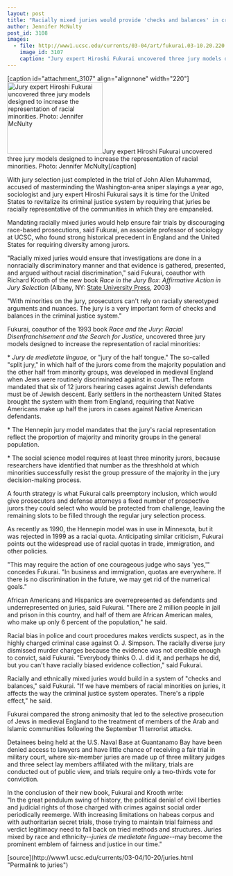 ```yaml
---
layout: post
title: "Racially mixed juries would provide 'checks and balances' in criminal justice system, sociologist Hiroshi Fukurai says"
author: Jennifer McNulty
post_id: 3108
images:
  - file: http://www1.ucsc.edu/currents/03-04/art/fukurai.03-10.20.220.jpg
    image_id: 3107
    caption: "Jury expert Hiroshi Fukurai uncovered three jury models designed to increase the representation of racial minorities. Photo: Jennifer McNulty"
---
```


[caption id="attachment_3107" align="alignnone" width="220"]<a href="http://localhost/mysite/wp-content/uploads/2003/10/fukurai.03-10.20.220.jpg"><img class="size-full wp-image-3107" src="http://localhost/mysite/wp-content/uploads/2003/10/fukurai.03-10.20.220.jpg" alt="Jury expert Hiroshi Fukurai uncovered three jury models designed to increase the representation of racial minorities. Photo: Jennifer McNulty" width="220" height="165" /></a>Jury expert Hiroshi Fukurai uncovered three jury models designed to increase the representation of racial minorities. Photo: Jennifer McNulty[/caption]
<p>
  With jury selection just completed in the trial of John Allen Muhammad, accused of masterminding the Washington-area sniper slayings a year ago, sociologist and jury expert Hiroshi Fukurai says it is time for the United States to revitalize its criminal justice system by requiring that juries be racially representative of the communities in which they are empaneled.
</p>
<p>
  Mandating racially mixed juries would help ensure fair trials by discouraging race-based prosecutions, said Fukurai, an associate professor of sociology at UCSC, who found strong historical precedent in England and the United States for requiring diversity among jurors.<br>
</p>
<p>
  "Racially mixed juries would ensure that investigations are done in a nonracially discriminatory manner and that evidence is gathered, presented, and argued without racial discrimination," said Fukurai, coauthor with Richard Krooth of the new book <i>Race in the Jury Box: Affirmative Action in Jury Selection</i> (Albany, NY: <a href="http://www.sunypress.edu/details.asp?id=60811">State University Press</a>, 2003)
</p>
<p>
  "With minorities on the jury, prosecutors can't rely on racially stereotyped arguments and nuances. The jury is a very important form of checks and balances in the criminal justice system."<br>
</p>
<p>
  Fukurai, coauthor of the 1993 book <i>Race and the Jury: Racial Disenfranchisement and the Search for Justice,</i> uncovered three jury models designed to increase the representation of racial minorities:<br>
</p>
<p>
  * <i>Jury de medietate linguae,</i> or "jury of the half tongue." The so-called "split jury," in which half of the jurors come from the majority population and the other half from minority groups, was developed in medieval England when Jews were routinely discriminated against in court. The reform mandated that six of 12 jurors hearing cases against Jewish defendants must be of Jewish descent. Early settlers in the northeastern United States brought the system with them from England, requiring that Native Americans make up half the jurors in cases against Native American defendants.<br>
</p>
<p>
  * The Hennepin jury model mandates that the jury's racial representation reflect the proportion of majority and minority groups in the general population.<br>
</p>
<p>
  * The social science model requires at least three minority jurors, because researchers have identified that number as the threshhold at which minorities successfully resist the group pressure of the majority in the jury decision-making process.<br>
</p>
<p>
  A fourth strategy is what Fukurai calls preemptory inclusion, which would give prosecutors and defense attorneys a fixed number of prospective jurors they could select who would be protected from challenge, leaving the remaining slots to be filled through the regular jury selection process.<br>
</p>
<p>
  As recently as 1990, the Hennepin model was in use in Minnesota, but it was rejected in 1999 as a racial quota. Anticipating similar criticism, Fukurai points out the widespread use of racial quotas in trade, immigration, and other policies.
</p>
<p>
  "This may require the action of one courageous judge who says 'yes,'" concedes Fukurai. "In business and immigration, quotas are everywhere. If there is no discrimination in the future, we may get rid of the numerical goals."<br>
</p>
<p>
  African Americans and Hispanics are overrepresented as defendants and underrepresented on juries, said Fukurai. "There are 2 million people in jail and prison in this country, and half of them are African American males, who make up only 6 percent of the population," he said.<br>
</p>
<p>
  Racial bias in police and court procedures makes verdicts suspect, as in the highly charged criminal case against O. J. Simpson. The racially diverse jury dismissed murder charges because the evidence was not credible enough to convict, said Fukurai. "Everybody thinks O. J. did it, and perhaps he did, but you can't have racially biased evidence collection," said Fukurai.<br>
</p>
<p>
  Racially and ethnically mixed juries would build in a system of "checks and balances," said Fukurai. "If we have members of racial minorities on juries, it affects the way the criminal justice system operates. There's a ripple effect," he said.<br>
</p>
<p>
  Fukurai compared the strong animosity that led to the selective prosecution of Jews in medieval England to the treatment of members of the Arab and Islamic communities following the September 11 terrorist attacks.<br>
</p>
<p>
  Detainees being held at the U.S. Naval Base at Guantanamo Bay have been denied access to lawyers and have little chance of receiving a fair trial in military court, where six-member juries are made up of three military judges and three select lay members affiliated with the military, trials are conducted out of public view, and trials require only a two-thirds vote for conviction.<br>
</p>
<p>
  In the conclusion of their new book, Fukurai and Krooth write:<br>
  "In the great pendulum swing of history, the political denial of civil liberties and judicial rights of those charged with crimes against social order periodically reemerge. With increasing limitations on habeas corpus and with authoritarian secret trials, those trying to maintain trial fairness and verdict legitimacy need to fall back on tried methods and structures. Juries mixed by race and ethnicity--<i>juries de medietate linguae</i>--may become the prominent emblem of fairness and justice in our time."<br>
</p>
[source](http://www1.ucsc.edu/currents/03-04/10-20/juries.html "Permalink to juries")
